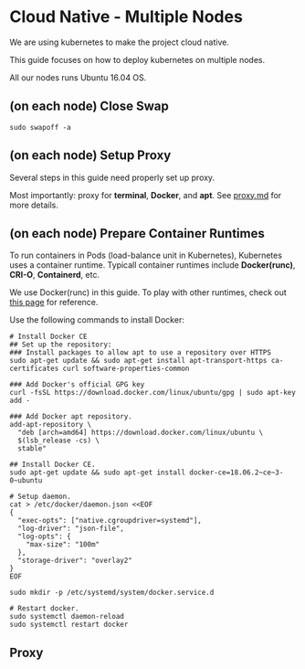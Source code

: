 # Cloud Native - Multiple Nodes

We are using kubernetes to make the project cloud native.

This guide focuses on how to deploy kubernetes on multiple nodes.

All our nodes runs Ubuntu 16.04 OS.

## (on each node) Close Swap
```
sudo swapoff -a
```

## (on each node) Setup Proxy
Several steps in this guide need properly set up proxy.

Most importantly: proxy for **terminal**, **Docker**, and **apt**. See [proxy.md](./proxy.md) for more details.


## (on each node) Prepare Container Runtimes

To run containers in Pods (load-balance unit in Kubernetes), Kubernetes uses a container runtime. Typicall container runtimes include **Docker(runc)**, **CRI-O**, **Containerd**, etc.

We use Docker(runc) in this guide. To play with other runtimes, check out [this page](https://kubernetes.io/docs/setup/production-environment/container-runtimes/) for reference.

Use the following commands to install Docker:
```shell
# Install Docker CE
## Set up the repository:
### Install packages to allow apt to use a repository over HTTPS
sudo apt-get update && sudo apt-get install apt-transport-https ca-certificates curl software-properties-common

### Add Docker's official GPG key
curl -fsSL https://download.docker.com/linux/ubuntu/gpg | sudo apt-key add -

### Add Docker apt repository.
add-apt-repository \
  "deb [arch=amd64] https://download.docker.com/linux/ubuntu \
  $(lsb_release -cs) \
  stable"

## Install Docker CE.
sudo apt-get update && sudo apt-get install docker-ce=18.06.2~ce~3-0~ubuntu

# Setup daemon.
cat > /etc/docker/daemon.json <<EOF
{
  "exec-opts": ["native.cgroupdriver=systemd"],
  "log-driver": "json-file",
  "log-opts": {
    "max-size": "100m"
  },
  "storage-driver": "overlay2"
}
EOF

sudo mkdir -p /etc/systemd/system/docker.service.d

# Restart docker.
sudo systemctl daemon-reload
sudo systemctl restart docker
```

## Proxy

